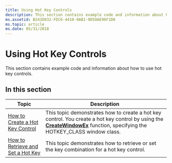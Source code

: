 ```yaml
---
title: Using Hot Key Controls
description: This section contains example code and information about how to use hot key controls.
ms.assetid: B241D032-FDC6-4410-9AB1-9D50AE96F1D0
ms.topic: article
ms.date: 05/31/2018
---
```


# Using Hot Key Controls

This section contains example code and information about how to use hot key controls.

## In this section



| Topic                                                                           | Description                                                                                                                                                                                                    |
|---------------------------------------------------------------------------------|----------------------------------------------------------------------------------------------------------------------------------------------------------------------------------------------------------------|
| [How to Create a Hot Key Control](create-a-hot-key-control.md)<br/>      | This topic demonstrates how to create a hot key control. You create a hot key control by using the [**CreateWindowEx**](https://msdn.microsoft.com/library/windows/desktop/ms632680) function, specifying the HOTKEY\_CLASS window class.<br/> |
| [How to Retrieve and Set a Hot Key](-retrieve-and-set-a-hot-key.md)<br/> | This topic demonstrates how to retrieve or set the key combination for a hot key control. <br/>                                                                                                          |



 

 

 





